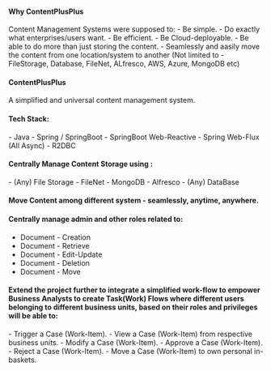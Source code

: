 <h4> Why ContentPlusPlus </h4>
Content Management Systems were supposed to:
  - Be simple. 
  - Do exactly what enterprises/users want.
  - Be efficient.
  - Be Cloud-deployable.
  - Be able to do more than just storing the content.
  - Seamlessly and aasily move the content from one location/system to another (Not limited to - FileStorage, Database, FileNet, ALfresco, AWS, Azure, MongoDB etc)

<h4> ContentPlusPlus</h4>
A simplified and universal content management system.

<h4>  Tech Stack:</h4>
  - Java
  - Spring / SpringBoot
  - SpringBoot Web-Reactive
  - Spring Web-Flux (All Async)
  - R2DBC

<h4>  Centrally Manage Content Storage using : </h4>
  - (Any) File Storage
  - FileNet
  - MongoDB
  - Alfresco
  - (Any) DataBase

<h4>  Move Content among different system - seamlessly, anytime, anywhere.</h4>

<h4>  Centrally manage admin and other roles related to: </h4>

  - Document - Creation
  - Document - Retrieve
  - Document - Edit-Update
  - Document - Deletion
  - Document - Move


<h4> Extend the project further to integrate a simplified work-flow to empower Business Analysts to create Task(Work) Flows where different users belonging to different business units, based on their roles and privileges will be able to: </h4>
  - Trigger a Case (Work-Item).
  - View a Case (Work-Item) from respective business units. 
  - Modify a Case (Work-Item).
  - Approve a Case (Work-Item).
  - Reject a Case (Work-Item).
  - Move a Case (Work-Item) to own personal in-baskets.



